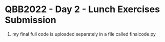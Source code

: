 # QBB2022 - Day 2 - Lunch Exercises Submission

1. my final full code is uploaded separately in a file called finalcode.py
